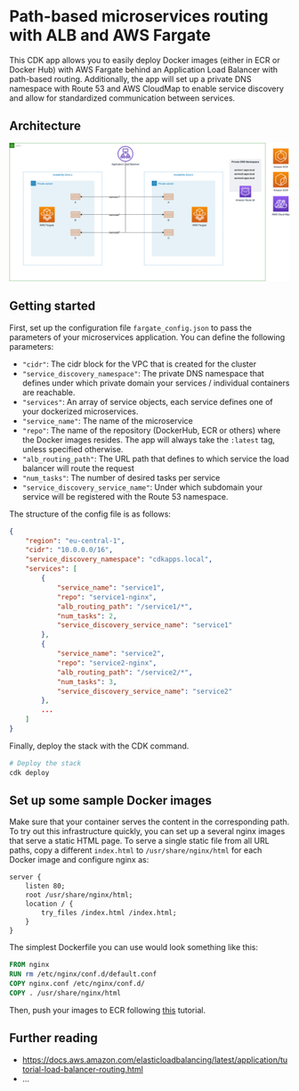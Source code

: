 
# Path-based microservices routing with ALB and AWS Fargate

This CDK app allows you to easily deploy Docker images (either in ECR or Docker Hub) with AWS Fargate behind an Application Load Balancer with path-based routing. Additionally, the app will set up a private DNS namespace with Route 53 and AWS CloudMap to enable service discovery and allow for standardized communication between services.

## Architecture

![architecture](images/cdk-fargate-architecture.png)

## Getting started

First, set up the configuration file `fargate_config.json` to pass the parameters of your microservices application. You can define the following parameters:

* `"cidr"`: The cidr block for the VPC that is created for the cluster
* `"service_discovery_namespace"`: The private DNS namespace that defines under which private domain your services / individual containers are reachable.
* `"services"`: An array of service objects, each service defines one of your dockerized microservices.
* `"service_name"`: The name of the microservice
* `"repo"`: The name of the repository (DockerHub, ECR or others) where the Docker images resides. The app will always take the `:latest` tag, unless specified otherwise.
* `"alb_routing_path"`: The URL path that defines to which service the load balancer will route the request
* `"num_tasks"`: The number of desired tasks per service
* `"service_discovery_service_name"`: Under which subdomain your service will be registered with the Route 53 namespace.


The structure of the config file is as follows:
```json
{
    "region": "eu-central-1",
    "cidr": "10.0.0.0/16",
    "service_discovery_namespace": "cdkapps.local",
    "services": [
        {
            "service_name": "service1",
            "repo": "service1-nginx",
            "alb_routing_path": "/service1/*",
            "num_tasks": 2,
            "service_discovery_service_name": "service1"
        },
        {
            "service_name": "service2",
            "repo": "service2-nginx",
            "alb_routing_path": "/service2/*",
            "num_tasks": 3,
            "service_discovery_service_name": "service2"
        },
        ...
    ]
}
```

Finally, deploy the stack with the CDK command.
```bash
# Deploy the stack
cdk deploy
```

## Set up some sample Docker images
Make sure that your container serves the content in the corresponding path. To try out this infrastructure quickly, you can set up a several nginx images that serve a static HTML page. To serve a single static file from all URL paths, copy a different `index.html` to `/usr/share/nginx/html` for each Docker image and configure nginx as:
```nginx
server {
    listen 80;
    root /usr/share/nginx/html;
    location / {
        try_files /index.html /index.html;
    }
}
```

The simplest Dockerfile you can use would look something like this:
```Dockerfile
FROM nginx
RUN rm /etc/nginx/conf.d/default.conf
COPY nginx.conf /etc/nginx/conf.d/
COPY . /usr/share/nginx/html
```

Then, push your images to ECR following [this](https://docs.aws.amazon.com/AmazonECR/latest/userguide/docker-push-ecr-image.html) tutorial.

## Further reading
* https://docs.aws.amazon.com/elasticloadbalancing/latest/application/tutorial-load-balancer-routing.html
* ...


